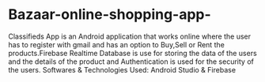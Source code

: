 # Bazaar-online-shopping-app-
Classifieds App is an Android application that works online where the user has to register with gmail and has an option to Buy,Sell or Rent the products.Firebase Realtime Database is use for storing the data of the users and the details of the product and Authentication is used for the security of the users. Softwares &amp; Technologies Used: Android Studio &amp; Firebase 
